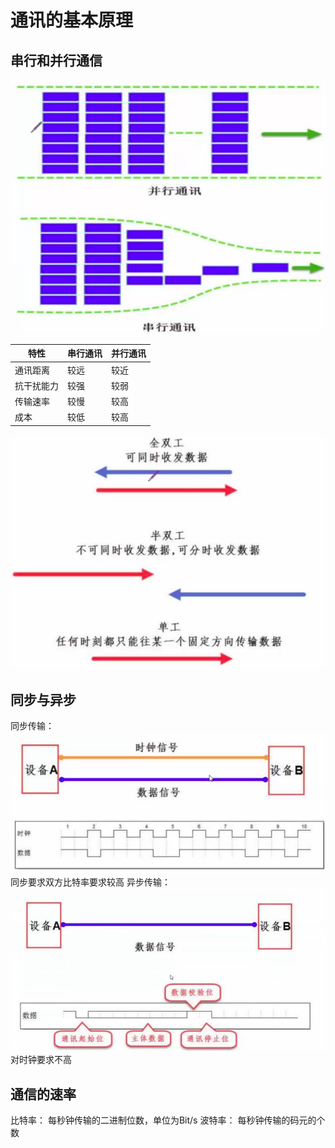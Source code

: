 # 通讯的基本原理
## 串行和并行通信
![Pasted image 20210308222226](../../../pictures/Pasted%20image%2020210308222226.png)

| 特性       | 串行通讯 | 并行通讯 |
| ---------- | -------- | -------- |
| 通讯距离   | 较远     | 较近     |
| 抗干扰能力 | 较强     | 较弱     |
| 传输速率   | 较慢     | 较高     |
| 成本       | 较低     | 较高     |

![Pasted image 20210308222310](../../../pictures/Pasted%20image%2020210308222310.png)

## 同步与异步
同步传输：
![Pasted image 20210308222450](../../../pictures/Pasted%20image%2020210308222450.png)
同步要求双方比特率要求较高
异步传输：
![Pasted image 20210308222518](../../../pictures/Pasted%20image%2020210308222518.png)
对时钟要求不高
## 通信的速率

比特率：
每秒钟传输的二进制位数，单位为Bit/s
波特率：
每秒钟传输的码元的个数

